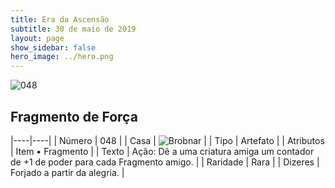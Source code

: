 ```yaml
---
title: Era da Ascensão
subtitle: 30 de maio de 2019
layout: page
show_sidebar: false
hero_image: ../hero.png
---
```


![048](https://cdn.keyforgegame.com/media/card_front/pt/435_048_4C89F64WVC78_pt.png)

## Fragmento de Força

|----|----|
| Número | 048 |
| Casa | ![Brobnar](https://archonarcana.com/images/thumb/e/e0/Brobnar.png/22px-Brobnar.png "Brobnar") |
| Tipo | Artefato |
| Atributos | Item • Fragmento |
| Texto | Ação: Dê a uma criatura amiga um contador de +1 de poder para cada Fragmento amigo. |
| Raridade | Rara |
| Dizeres | Forjado a partir da alegria. |
